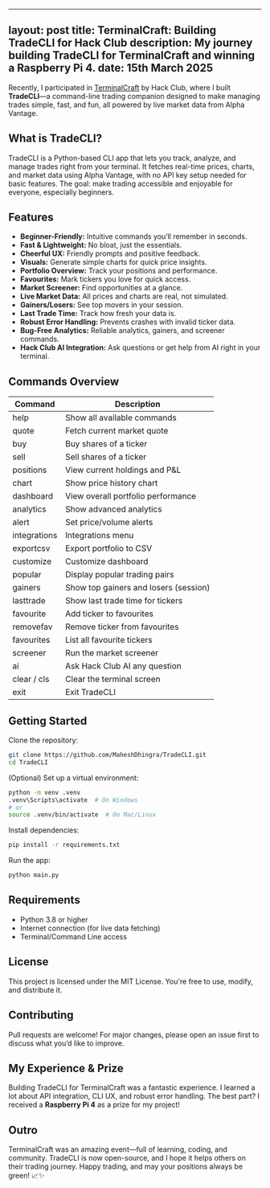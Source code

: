 
---
layout: post
title: TerminalCraft: Building TradeCLI for Hack Club
description: My journey building TradeCLI for TerminalCraft and winning a Raspberry Pi 4.
date: 15th March 2025
---

Recently, I participated in [TerminalCraft](https://hackclub.com/terminalcraft/) by Hack Club, where I built **TradeCLI**—a command-line trading companion designed to make managing trades simple, fast, and fun, all powered by live market data from Alpha Vantage.

## What is TradeCLI?

TradeCLI is a Python-based CLI app that lets you track, analyze, and manage trades right from your terminal. It fetches real-time prices, charts, and market data using Alpha Vantage, with no API key setup needed for basic features. The goal: make trading accessible and enjoyable for everyone, especially beginners.

## Features

- **Beginner-Friendly:** Intuitive commands you’ll remember in seconds.
- **Fast & Lightweight:** No bloat, just the essentials.
- **Cheerful UX:** Friendly prompts and positive feedback.
- **Visuals:** Generate simple charts for quick price insights.
- **Portfolio Overview:** Track your positions and performance.
- **Favourites:** Mark tickers you love for quick access.
- **Market Screener:** Find opportunities at a glance.
- **Live Market Data:** All prices and charts are real, not simulated.
- **Gainers/Losers:** See top movers in your session.
- **Last Trade Time:** Track how fresh your data is.
- **Robust Error Handling:** Prevents crashes with invalid ticker data.
- **Bug-Free Analytics:** Reliable analytics, gainers, and screener commands.
- **Hack Club AI Integration:** Ask questions or get help from AI right in your terminal.

## Commands Overview

| Command                | Description                                 |
|------------------------|---------------------------------------------|
| help                   | Show all available commands                 |
| quote <ticker>         | Fetch current market quote                  |
| buy <ticker> <qty>     | Buy shares of a ticker                      |
| sell <ticker> <qty>    | Sell shares of a ticker                     |
| positions              | View current holdings and P&L               |
| chart <ticker>         | Show price history chart                    |
| dashboard              | View overall portfolio performance          |
| analytics              | Show advanced analytics                     |
| alert                  | Set price/volume alerts                     |
| integrations           | Integrations menu                           |
| exportcsv              | Export portfolio to CSV                     |
| customize              | Customize dashboard                         |
| popular                | Display popular trading pairs               |
| gainers                | Show top gainers and losers (session)       |
| lasttrade              | Show last trade time for tickers            |
| favourite <ticker>     | Add ticker to favourites                    |
| removefav              | Remove ticker from favourites               |
| favourites             | List all favourite tickers                  |
| screener               | Run the market screener                     |
| ai <prompt>            | Ask Hack Club AI any question               |
| clear / cls            | Clear the terminal screen                   |
| exit                   | Exit TradeCLI                               |

## Getting Started

Clone the repository:

```sh
git clone https://github.com/MaheshDhingra/TradeCLI.git
cd TradeCLI
```

(Optional) Set up a virtual environment:

```sh
python -m venv .venv
.venv\Scripts\activate  # On Windows
# or
source .venv/bin/activate  # On Mac/Linux
```

Install dependencies:

```sh
pip install -r requirements.txt
```

Run the app:

```sh
python main.py
```

## Requirements

- Python 3.8 or higher
- Internet connection (for live data fetching)
- Terminal/Command Line access

## License

This project is licensed under the MIT License. You're free to use, modify, and distribute it.

## Contributing

Pull requests are welcome! For major changes, please open an issue first to discuss what you’d like to improve.

## My Experience & Prize

Building TradeCLI for TerminalCraft was a fantastic experience. I learned a lot about API integration, CLI UX, and robust error handling. The best part? I received a **Raspberry Pi 4** as a prize for my project!

## Outro

TerminalCraft was an amazing event—full of learning, coding, and community. TradeCLI is now open-source, and I hope it helps others on their trading journey. Happy trading, and may your positions always be green! 📈✨

